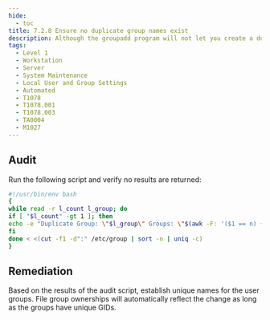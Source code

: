 ```yaml
---
hide:
  - toc
title: 7.2.8 Ensure no duplicate group names exist
description: Although the groupadd program will not let you create a duplicate group name, it is possible for an administrator to manually edit the /etc/group file and change the group name.
tags:
  - Level 1
  - Workstation
  - Server
  - System Maintenance
  - Local User and Group Settings
  - Automated
  - T1078
  - T1078.001
  - T1078.003
  - TA0004
  - M1027
---
```


## Audit
Run the following script and verify no results are returned:
```bash linenums="1"
#!/usr/bin/env bash
{
while read -r l_count l_group; do
if [ "$l_count" -gt 1 ]; then
echo -e "Duplicate Group: \"$l_group\" Groups: \"$(awk -F: '($1 == n) { print $1 }' n=$l_group /etc/group | xargs)\""
fi
done < <(cut -f1 -d":" /etc/group | sort -n | uniq -c)
}
```

## Remediation
Based on the results of the audit script, establish unique names for the user groups. File group ownerships will automatically reflect the change as long as the groups have unique GIDs.
